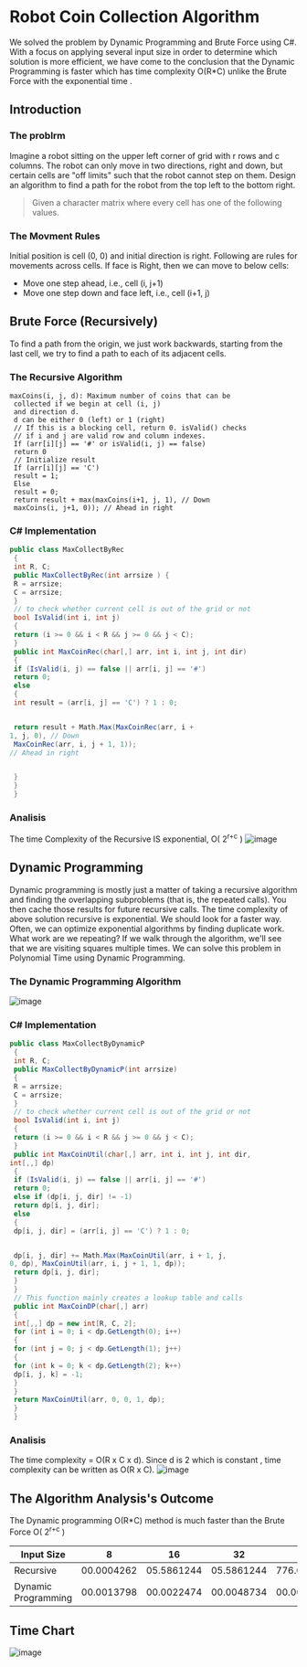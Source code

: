 # Robot Coin Collection Algorithm
We solved the problem by Dynamic
Programming and Brute Force using C#. With a focus on applying several
input size in order to determine which
solution is more efficient, we have come
to the conclusion that the Dynamic
Programming is faster which has time
complexity O(R*C) unlike the Brute Force
with the exponential time .

## Introduction
### The problrm
Imagine a robot sitting on the upper left corner of
grid with r rows and c columns. The robot can only
move in two directions, right and down, but certain
cells are "off limits" such that the robot cannot step
on them. Design an algorithm to find a path for the
robot from the top left to the bottom right.
> Given a character matrix where every cell has one of the following
values.

### The Movment Rules 
Initial position is cell (0, 0) and initial direction is right.
Following are rules for movements across cells.
If face is Right, then we can move to below cells:
- Move one step ahead, i.e., cell (i, j+1) 
- Move one step down and face left, i.e., cell (i+1, j) 

## Brute Force (Recursively)
To find a path from the origin, we just work backwards, starting from
the last cell, we try to find a path to each of its adjacent cells.

### The Recursive Algorithm
```
maxCoins(i, j, d): Maximum number of coins that can be
 collected if we begin at cell (i, j)
 and direction d.
 d can be either 0 (left) or 1 (right)
 // If this is a blocking cell, return 0. isValid() checks
 // if i and j are valid row and column indexes.
 If (arr[i][j] == '#' or isValid(i, j) == false)
 return 0
 // Initialize result
 If (arr[i][j] == 'C')
 result = 1;
 Else
 result = 0;
 return result + max(maxCoins(i+1, j, 1), // Down
 maxCoins(i, j+1, 0)); // Ahead in right
```
### C# Implementation
```C#
public class MaxCollectByRec
 {
 int R, C;
 public MaxCollectByRec(int arrsize ) {
 R = arrsize;
 C = arrsize;
 }
 // to check whether current cell is out of the grid or not
 bool IsValid(int i, int j)
 {
 return (i >= 0 && i < R && j >= 0 && j < C);
 }
 public int MaxCoinRec(char[,] arr, int i, int j, int dir)
 {
 if (IsValid(i, j) == false || arr[i, j] == '#')
 return 0;
 else
 {
 int result = (arr[i, j] == 'C') ? 1 : 0;


 return result + Math.Max(MaxCoinRec(arr, i +
1, j, 0), // Down
 MaxCoinRec(arr, i, j + 1, 1));
// Ahead in right


 }
 }
 }
```
### Analisis
The time Complexity of the
Recursive IS exponential, O( 2<sup>r+c</sup> )
![image](https://user-images.githubusercontent.com/70070721/180981858-c53dea40-1b73-4a4e-8f71-2fdfa65d7218.png)



## Dynamic Programming 
Dynamic programming is mostly just a matter of taking a recursive algorithm and
finding the overlapping subproblems (that is, the repeated calls). You then cache
those results for future recursive calls.
The time complexity of above solution recursive is exponential.
We should look for a faster way. Often, we can optimize exponential algorithms by
finding duplicate work. What work are we repeating? If we walk through the
algorithm, we'll see that we are visiting squares multiple times. We can solve this
problem in Polynomial Time using Dynamic Programming.

### The Dynamic Programming Algorithm

![image](https://user-images.githubusercontent.com/70070721/180964949-c7ee2745-bb01-4e82-a941-3561695be5a9.png)

### C# Implementation
```C#
public class MaxCollectByDynamicP
 {
 int R, C;
 public MaxCollectByDynamicP(int arrsize)
 {
 R = arrsize;
 C = arrsize;
 }
 // to check whether current cell is out of the grid or not
 bool IsValid(int i, int j)
 {
 return (i >= 0 && i < R && j >= 0 && j < C);
 }
 public int MaxCoinUtil(char[,] arr, int i, int j, int dir,
int[,,] dp)
 {
 if (IsValid(i, j) == false || arr[i, j] == '#')
 return 0;
 else if (dp[i, j, dir] != -1)
 return dp[i, j, dir];
 else
 {
 dp[i, j, dir] = (arr[i, j] == 'C') ? 1 : 0;


 dp[i, j, dir] += Math.Max(MaxCoinUtil(arr, i + 1, j,
0, dp), MaxCoinUtil(arr, i, j + 1, 1, dp));
 return dp[i, j, dir];
 }
 }
 // This function mainly creates a lookup table and calls
 public int MaxCoinDP(char[,] arr)
 {
 int[,,] dp = new int[R, C, 2];
 for (int i = 0; i < dp.GetLength(0); i++)
 {
 for (int j = 0; j < dp.GetLength(1); j++)
 {
 for (int k = 0; k < dp.GetLength(2); k++)
 dp[i, j, k] = -1;
 }
 }
 return MaxCoinUtil(arr, 0, 0, 1, dp);
 }
 }
 ```
 ### Analisis
 The time
complexity =
O(R x C x d).
Since d is 2
which is
constant , time
complexity can
be written as
O(R x C).
![image](https://user-images.githubusercontent.com/70070721/180981680-ca874a3e-4298-46c8-a021-7e054f5e3ac9.png)


 ## The Algorithm Analysis's Outcome
The Dynamic programming O(R*C) method is much faster than the Brute Force O( 2<sup>r+c</sup> )

| Input Size  |  8 | 16 | 32 | 64 | 128 | 256 |
|---|---|---|---|---|---|---|
| Recursive | 00.0004262  | 05.5861244 | 05.5861244 | 776.0468821 | 602248.7631 | 36.27035121<sup>11</sup>|
| Dynamic Programming | 00.0013798 | 00.0022474 | 00.0048734 | 00.0037144 | 00.0068638  | 00.0184453 |

## Time Chart
![image](https://user-images.githubusercontent.com/70070721/180982148-be9df4fb-3e5c-4670-97a3-1c44b5385311.png)





